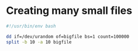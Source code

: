 # Creating many small files

```bash
#!/usr/bin/env bash

dd if=/dev/urandom of=bigfile bs=1 count=100000
split -b 10 -a 10 bigfile
```
